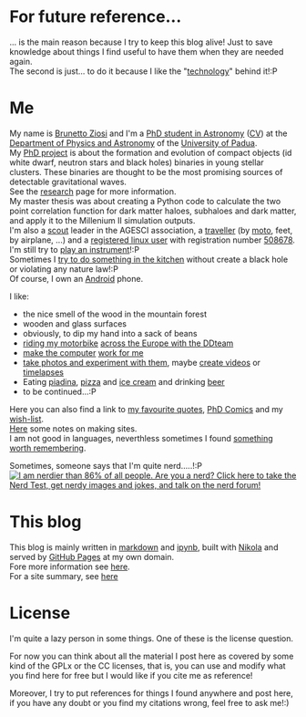 <!-- 
.. link: 
.. description: 
.. tags: personal
.. date: 2013/08/14 16:59:33
.. title: About
.. slug: about
-->

# For future reference...

... is the main reason because I try to keep this blog alive! Just to save knowledge about things I find useful to have them when they are needed again.    
The second is just... to do it because I like the "[technology](../posts/blogging-with-nikola-ipython-github.html)" behind it!:P

# Me

My name is [Brunetto Ziosi](https://plus.google.com/+BrunettoZiosi)<!--(https://plus.google.com/117554238100031566866)--> 
and I'm a [PhD student in Astronomy](http://www.dfa.unipd.it/index.php?id=1051) ([CV](curriculum-vitae.html))
at the [Department of Physics and Astronomy](http://www.dfa.unipd.it/) of the [University of Padua](http://www.unipd.it/).    
My [PhD project](research/research.html) is about the formation and evolution of compact objects 
(id white dwarf, neutron stars and black holes) binaries in young stellar clusters. 
These binaries are thought to be the most promising sources of detectable gravitational waves.    
See the [research](research/research.html) page for more information.    
My master thesis was about creating a Python code to calculate the two point correlation 
function for dark matter haloes, subhaloes and dark matter, and apply it to the Millenium II simulation outputs.    
I'm also a [scout](personal/scout.html) leader in the AGESCI association, a [traveller](travels/travels.html)
(by [moto](moto.html), feet, by airplane, ...) and a [registered linux user](https://linuxcounter.net) 
with registration number [508678](http://linuxcounter.net/user/508678.html).    
I'm still try to [play an instrument](personal/multimedia/music.html)!:P    
Sometimes I [try to do something in the kitchen](personal/cooking.html) without create a black hole
or violating any nature law!:P    
Of course, I own an [Android](tech/android.html) phone.    
    
I like:    
    
* the nice smell of the wood in the mountain forest
* wooden and glass surfaces
* obviously, to dip my hand into a sack of beans
* [riding my motorbike](travels/moto.html) [across the Europe with the DDteam](travels/travels.html)
* [make the computer](tech/system-tricks.html) [work for me](tech/programming-links.html)
* [take photos and experiment with them](personal/multimedia/photos.html), 
maybe [create videos](personal/multimedia/videos.html) or [timelapses](personal/multimedia/timelapses.html)
* Eating [piadina](https://www.facebook.com/LaTuaPiadina), [pizza](http://www.ai4elementi.com/) and [ice cream](http://www.cremeriafunivia.com/)
and drinking [beer](http://www.birrachimera.com/)
* to be continued...:P

Here you can also find a link to [my favourite quotes](personal/my-favourite-quotes.html), [PhD Comics](personal/my-favourite-phd-comics.html)
 and my [wish-list](personal/wish-list.html).    
[Here](tech/sites-making-notes.html) some notes on making sites.    
I am not good in languages, neverthless sometimes I found 
[something worth remembering](languages.html).    

Sometimes, someone says that I'm quite nerd.....!:P    
<a href="http://www.nerdtests.com/ft_nq.php">
<img src="http://www.nerdtests.com/images/ft/nq/ed909c1383.gif" 
alt="I am nerdier than 86% of all people. 
Are you a nerd? Click here to take the Nerd Test, 
get nerdy images and jokes, and talk on the nerd forum!"></a>


# This blog

This blog is mainly written in [markdown](http://daringfireball.net/projects/markdown/) 
and [ipynb](http://ipython.org/notebook.html), built with [Nikola](http://nikola.ralsina.com.ar/)
 and served by [GitHub Pages](http://pages.github.com/) at my own domain.    
Fore more information see [here](../posts/blogging-with-nikola-ipython-github.html).    
For a site summary, see [here](http://brunettoziosi.eu/stories/index.html)

# License

I'm quite a lazy person in some things. One of these is the license question.

For now you can think about all the material I post here as covered by some kind 
of the GPLx or the CC licenses, that is, you can use and modify what you find here 
for free but I would like if you cite me as reference!

Moreover, I try to put references for things I found anywhere and post here, 
if you have any doubt or you find my citations wrong, feel free to ask me!:)
